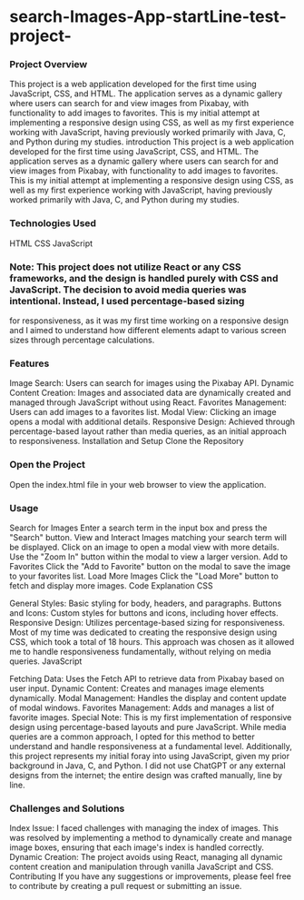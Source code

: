 # search-Images-App-startLine-test-project-

### Project Overview
This project is a web application developed for the first time using JavaScript, CSS, and HTML. The application serves as a dynamic gallery where users can search for and view images from Pixabay, with functionality to add images to favorites. This is my initial attempt at implementing a responsive design using CSS, as well as my first experience working with JavaScript, having previously worked primarily with Java, C, and Python during my studies.
 introduction
This project is a web application developed for the first time using JavaScript, CSS, and HTML. The application serves as a dynamic gallery where users can search for and view images from Pixabay, with functionality to add images to favorites. This is my initial attempt at implementing a responsive design using CSS, as well as my first experience working with JavaScript, having previously worked primarily with Java, C, and Python during my studies.

### Technologies Used
HTML
CSS
JavaScript
### Note: This project does not utilize React or any CSS frameworks, and the design is handled purely with CSS and JavaScript. The decision to avoid media queries was intentional. Instead, I used percentage-based sizing 
for responsiveness, as it was my first time working on a responsive design and I aimed to understand how different elements adapt to various screen sizes through percentage calculations.

### Features
Image Search: Users can search for images using the Pixabay API.
Dynamic Content Creation: Images and associated data are dynamically created and managed through JavaScript without using React.
Favorites Management: Users can add images to a favorites list.
Modal View: Clicking an image opens a modal with additional details.
Responsive Design: Achieved through percentage-based layout rather than media queries, as an initial approach to responsiveness.
Installation and Setup
Clone the Repository


### Open the Project
Open the index.html file in your web browser to view the application.

### Usage
Search for Images
Enter a search term in the input box and press the "Search" button.
View and Interact
Images matching your search term will be displayed.
Click on an image to open a modal view with more details.
Use the "Zoom In" button within the modal to view a larger version.
Add to Favorites
Click the "Add to Favorite" button on the modal to save the image to your favorites list.
Load More Images
Click the "Load More" button to fetch and display more images.
Code Explanation
CSS

General Styles: Basic styling for body, headers, and paragraphs.
Buttons and Icons: Custom styles for buttons and icons, including hover effects.
Responsive Design: Utilizes percentage-based sizing for responsiveness. Most of my time was dedicated to creating the responsive design using CSS, which took a total of 18 hours. This approach was chosen as it allowed me to handle responsiveness fundamentally, without relying on media queries.
JavaScript

Fetching Data: Uses the Fetch API to retrieve data from Pixabay based on user input.
Dynamic Content: Creates and manages image elements dynamically.
Modal Management: Handles the display and content update of modal windows.
Favorites Management: Adds and manages a list of favorite images.
Special Note: This is my first implementation of responsive design using percentage-based layouts and pure JavaScript. While media queries are a common approach, I opted for this method to better understand and handle responsiveness at a fundamental level. Additionally, this project represents my initial foray into using JavaScript, given my prior background in Java, C, and Python. I did not use ChatGPT or any external designs from the internet; the entire design was crafted manually, line by line.

### Challenges and Solutions
Index Issue: I faced challenges with managing the index of images. This was resolved by implementing a method to dynamically create and manage image boxes, ensuring that each image's index is handled correctly.
Dynamic Creation: The project avoids using React, managing all dynamic content creation and manipulation through vanilla JavaScript and CSS.
Contributing
If you have any suggestions or improvements, please feel free to contribute by creating a pull request or submitting an issue.
